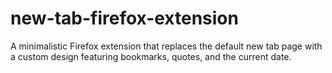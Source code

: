 # new-tab-firefox-extension
A minimalistic Firefox extension that replaces the default new tab page with a custom design featuring bookmarks, quotes, and the current date.
